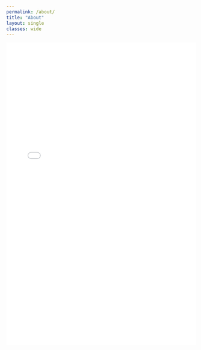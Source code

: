 ```yaml
---
permalink: /about/
title: "About"
layout: single
classes: wide
---
```

<!-- yet ANOTHER career map -->
<style>
  :root{
    --overlay-h: 75%;           /* how much of the iframe the overlay covers */
    --panel-bg: rgba(255,255,255,.94);  /* panel background (use a dark rgba for dark maps) */
  }

  .map-wrap{
    position: relative;
    width: 100%;
    height: 60vh;               /* give the iframe real height; tweak to taste */
    max-height: 800px;
    margin: 0;
  }
  .map-wrap > iframe{
    position:absolute; inset:0;
    width:100%; height:100%;
    border:0;
    display:block;
  }

  /* bottom overlay that “crops” the map and holds text */
  .map-overlay{
    position:absolute; left:0; right:0; bottom:0;
    height: var(--overlay-h);
    display:flex; align-items:flex-end; justify-content:left;
    /* solid */
    background: var(--panel-bg);
    /* if you prefer a fade, replace the line above with: background: linear-gradient(to top, var(--panel-bg) 35%, rgba(255,255,255,0) 100%); */
  }

  .map-overlay .content{
    /* text block centered on the panel */
    background: var(--panel-bg);
    padding: .75rem 1rem 1rem;
    text-align:left;
    margin: 0 1rem .5rem;
  }

  /* legend dots */
  .map-legend { font-size:.50em; display:flex; gap:1rem; justify-content:center; flex-wrap:wrap; margin-top:.25rem; }
  .map-legend .dot{ width:10px; height:10px; border-radius:50%; display:inline-block; box-shadow:0 0 0 2px #fff, 0 0 0 3px #e5e7eb; }

  /* Mobile: make the overlay shallower so more map remains interactive */
  @media (max-width: 640px){
    :root{ --overlay-h: 40%; }
    .map-wrap{ height: 50vh; }
    .map-legend{ font-size:.7em; }
  }
</style>

<figure style="margin:0;">
  <div class="map-wrap">
    <iframe
      src="{{ '/assets/maps/career_map2.html' | relative_url }}"
      title="Career Map">
    </iframe>

    <!-- Bottom-half overlay with H2 + legend -->
    <div class="map-overlay">
      <div class="content">
        <div class="map-legend" role="group" aria-label="Map legend">
          <span><span class="dot" style="background:#e11d48;"></span> Places I’ve Worked</span>
          <span><span class="dot" style="background:#2563eb;"></span> Presentations &amp; Workshops</span>
          <br>
          <h2 class="h2" style="margin:.25rem 0 .35rem;">Random Task</h2>
        </div>
      </div>
    </div>
  </div>
</figure>
